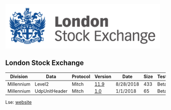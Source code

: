 [![Lse](https://github.com/Open-Markets-Initiative/Directory/blob/main/Organizations/Lse/Images/Logo.png)](https://www.londonstockexchange.com)


## London Stock Exchange

| Division | Data | Protocol | Version | Date | Size | Testing | Specification |
| --- | --- | --- | --- | --- | --- | --- | --- |
| Millennium | Level2 | Mitch | [11.9][Lse.Millennium.Level2.Mitch.v11.9.Structs] | 8/28/2018 | 433 | Beta | [url][Lse.Millennium.Level2.Mitch.v11.9.Url] - [pdf][Lse.Millennium.Level2.Mitch.v11.9.Pdf] |
| Millennium | UdpUnitHeader | Mitch | [1.0][Lse.Millennium.UdpUnitHeader.Mitch.v1.0.Structs] | 1/1/2018 | 65 | Beta | [url][Lse.Millennium.UdpUnitHeader.Mitch.v1.0.Url] - [pdf][Lse.Millennium.UdpUnitHeader.Mitch.v1.0.Pdf] |


Lse: [website](https://www.londonstockexchange.com "Go to London Stock Exchange")


[Lse.Millennium.Level2.Mitch.v11.9.Structs]: https://github.com/Open-Markets-Initiative/c-structs/blob/main/lse/Lse.Millennium.Level2.Mitch.v11.9.h "Lse Millennium Level2 Mitch v11.9 C# Parsers Source File"
[Lse.Millennium.Level2.Mitch.v11.9.Url]: https://www.londonstockexchange.com/resources/trade-resources "London Stock Exchange 11.9 Url"
[Lse.Millennium.Level2.Mitch.v11.9.Pdf]: https://github.com/Open-Markets-Initiative/Directory/blob/main/Organizations/Lse/Specifications/Lse.Millennium.Level2.Mitch.v11.9.pdf "London Stock Exchange 11.9 Pdf"
[Lse.Millennium.UdpUnitHeader.Mitch.v1.0.Structs]: https://github.com/Open-Markets-Initiative/c-structs/blob/main/lse/Lse.Millennium.UdpUnitHeader.Mitch.v1.0.h "Lse Millennium UdpUnitHeader Mitch v1.0 C# Parsers Source File"
[Lse.Millennium.UdpUnitHeader.Mitch.v1.0.Url]: https://www.londonstockexchange.com/resources/trade-resources "London Stock Exchange 1.0 Url"
[Lse.Millennium.UdpUnitHeader.Mitch.v1.0.Pdf]: https://github.com/Open-Markets-Initiative/Directory/blob/main/Organizations/Lse/Specifications/Lse.Millennium.Level2.Mitch.v11.9.pdf "London Stock Exchange 1.0 Pdf"
